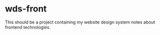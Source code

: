 # wds-front
This should be a project containing my website design system notes about frontend technologies.
